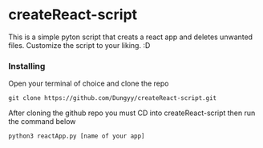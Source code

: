 # createReact-script
This is a simple pyton script that creats a react app and deletes unwanted files. Customize the script to your liking. :D 


### Installing

Open your terminal of choice and clone the repo

```
git clone https://github.com/Dungyy/createReact-script.git
```

After cloning the github repo you must CD into createReact-script then run the command below

```
python3 reactApp.py [name of your app]
```
